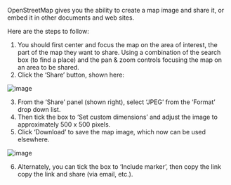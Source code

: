 OpenStreetMap gives you the ability to create a map image and share it, or embed it in other documents and web sites.

Here are the steps to follow:
1. You should first center and focus the map on the area of interest, the part of the map they want to share. Using a combination of the search box (to find a place) and the pan & zoom controls focusing the map on an area to be shared.
2. Click the ‘Share’ button, shown here:

![image](https://github.com/Open-Tech-Community/learn-open-mapping-101/assets/10881526/29bcbb5c-d943-4c30-852b-7c690de0dead)

3. From the ‘Share’ panel (shown right), select ‘JPEG’ from the ‘Format’ drop down list.
4. Then tick the box to ‘Set custom dimensions’ and adjust the image to approximately 500 x 500 pixels.
5. Click ‘Download’ to save the map image, which now can be used elsewhere.

![image](https://github.com/Open-Tech-Community/learn-open-mapping-101/assets/10881526/6e45e891-3ccd-4191-87ca-187e274c104d)

6. Alternately, you can tick the box to ‘Include marker’, then copy the link copy the link and share (via email, etc.).
